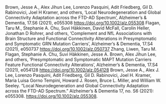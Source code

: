 Brown, Jesse A., Alex Jihun Lee, Lorenzo Pasquini, Adit Friedberg, Gil D. Rabinovici, Joel H Kramer, and others, ‘Local Neurodegeneration and Global Connectivity Adaptation across the FTD-AD Spectrum’, Alzheimer’s & Dementia, 17.S6 (2021), e055308 <https://doi.org/10.1002/alz.055308>
Flagan, Taru M., Stephanie A. Chu, Suvi Häkkinen, David McFall, Carolin Heller, Jonathan D Rohrer, and others, ‘Complement and NfL Associations with Brain Structure and Functional Connectivity Alterations in Presymptomatic and Symptomatic GRN Mutation Carriers’, Alzheimer’s & Dementia, 17.S4 (2021), e050737 <https://doi.org/10.1002/alz.050737>
Zhang, Liwen, Taru M. Flagan, Stephanie A. Chu, Suvi Häkkinen, Jesse A. Brown, Alex Jihun Lee, and others, ‘Presymptomatic and Symptomatic MAPT Mutation Carriers Feature Functional Connectivity Alterations’, Alzheimer’s & Dementia, 17.S4 (2021), e054128 <https://doi.org/10.1002/alz.054128>
Brown, Jesse A., Alex J. Lee, Lorenzo Pasquini, Adit Friedberg, Gil D. Rabinovici, Joel H. Kramer, Maria Luisa Gorno Tempini, Howard J. Rosen, Bruce L. Miller, and William W. Seeley. “Local Neurodegeneration and Global Connectivity Adaptation across the FTD-AD Spectrum.” Alzheimer’s & Dementia 17, no. S6 (2021): e055308. https://doi.org/10.1002/alz.055308.